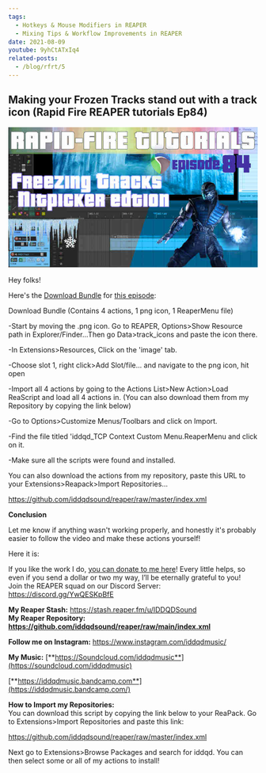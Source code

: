 ```yaml
---
tags:
  - Hotkeys & Mouse Modifiers in REAPER
  - Mixing Tips & Workflow Improvements in REAPER
date: 2021-08-09
youtube: 9yhCtATxIq4
related-posts:
  - /blog/rfrt/5
---
```


## Making your Frozen Tracks stand out with a track icon (Rapid Fire REAPER tutorials Ep84)

![](/blog/rfrt/84/88.jpg)

Hey folks!

Here's the [Download Bundle](/blog/rfrt/84/Download-bundle-ep-88.zip) for [this episode](https://youtu.be/9yhCtATxIq4):

Download Bundle (Contains 4 actions, 1 png icon, 1 ReaperMenu file)

-Start by moving the .png icon. Go to REAPER, Options>Show Resource path in Explorer/Finder...Then go Data>track_icons and paste the icon there.

-In Extensions>Resources, Click on the 'image' tab.

-Choose slot 1, right click>Add Slot/file... and navigate to the png icon, hit open

-Import all 4 actions by going to the Actions List>New Action>Load ReaScript and load all 4 actions in. (You can also download them from my Repository by copying the link below)

-Go to Options>Customize Menus/Toolbars and click on Import.

-Find the file titled 'iddqd_TCP Context Custom Menu.ReaperMenu and click on it.

-Make sure all the scripts were found and installed.

You can also download the actions from my repository, paste this URL to your Extensions>Reapack>Import Repositories...

<https://github.com/iddqdsound/reaper/raw/master/index.xml>

**Conclusion**

Let me know if anything wasn't working properly, and honestly it's probably easier to follow the video and make these actions yourself!

Here it is:

<youtube id="9yhCtATxIq4"></youtube>

If you like the work I do, [you can donate to me here](http://www.buymeacoffee.com/iddqdsound)! Every little helps, so even if you send a dollar or two my way, I’ll be eternally grateful to you!  
 Join the REAPER squad on our Discord Server:  
 <https://discord.gg/YwQESKpBfE>

**My Reaper Stash:** <https://stash.reaper.fm/u/IDDQDSound>  
**My Reaper Repository:** **https://github.com/iddqdsound/reaper/raw/main/index.xml**

**Follow me on Instagram:** <https://www.instagram.com/iddqdmusic/>

**My Music:** [**https://Soundcloud.com/iddqdmusic**](https://soundcloud.com/iddqdmusic)

[ ](https://soundcloud.com/iddqdmusic) [**https://iddqdmusic.bandcamp.com**](https://iddqdmusic.bandcamp.com/)

**How to Import my Repositories:**  
 You can download this script by copying the link below to your ReaPack. Go to Extensions>Import Repositories and paste this link:

<https://github.com/iddqdsound/reaper/raw/master/index.xml>

Next go to Extensions>Browse Packages and search for iddqd. You can then select some or all of my actions to install!

